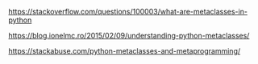 https://stackoverflow.com/questions/100003/what-are-metaclasses-in-python

https://blog.ionelmc.ro/2015/02/09/understanding-python-metaclasses/

https://stackabuse.com/python-metaclasses-and-metaprogramming/

